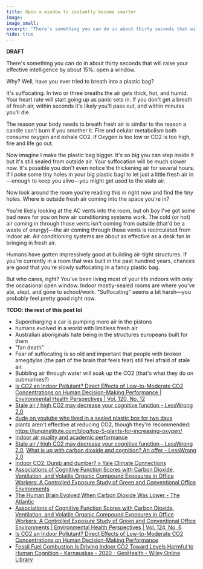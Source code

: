```yaml
---
title: Open a window to instantly become smarter
image:
image_small:
excerpt: "There's something you can do in about thirty seconds that will raise your effective intelligence by about 15%: open a window."
hide: true
---
```


**DRAFT**

There's something you can do in about thirty seconds that will raise your effective intelligence by about 15%: open a window.

Why? Well, have you ever tried to breath into a plastic bag?

It's suffocating. In two or three breaths the air gets thick, hot, and humid. Your heart rate will start going up as panic sets in. If you don't get a breath of fresh air, within seconds it's likely you'll pass out, and within minutes you'll die.

The reason your body needs to breath fresh air is similar to the reason a candle can't burn if you smother it. Fire and celular metabolism both consume oxygen and exhale CO2. If Oxygen is too low or CO2 is too high, fire and life go out.

Now imagine I make the plastic bag bigger. It's so big you can step inside it but it's still sealed from outside air. Your suffocation will be much slower now. It's possible you don't even notice the thickening air for several hours. If I poke some tiny holes in your big plastic bagl to let just a little fresh air in—enough to keep you alive—you might get used to the stale air.

Now look around the room you're reading this in right now and find the tiny holes. Where is outside fresh air coming into the space you're in?

You're likely looking at the AC vents into the room, but oh boy I've got some bad news for you on how air conditioning systems work. The cold (or hot) air coming in through those vents isn't coming from outside (that'd be a waste of energy)—the air coming through those vents is recirculated from indoor air. Air conditioning systems are about as effective as a desk fan in bringing in fresh air.

Humans have gotten impressively good at building air-tight structures. If you're currently in a room that was built in the past hundred years, chances are good that you're slowly suffocating in a fancy plastic bag.

But who cares, right? You've been living most of your life indoors with only the occasional open window. Indoor mostly-sealed rooms are where you've ate, slept, and gone to school/work. "Suffocating" seems a bit harsh—you probably feel pretty good right now.

**TODO: the rest of this post lol**

- Supercharging a car is pumping more air in the pistons
- humans evolved in a world with limitless fresh air
- Australian aboriginals hate being in the structures europeans built for them
- "fan death"
- Fear of suffocating is so old and important that people with broken amegdylas (the part of the brain that feels fear) still feel afraid of stale air.
- Bubbling air through water will soak up the CO2 (that's what they do on submarines?)
- [Is CO2 an Indoor Pollutant? Direct Effects of Low-to-Moderate CO2 Concentrations on Human Decision-Making Performance | Environmental Health Perspectives | Vol. 120, No. 12](https://ehp.niehs.nih.gov/doi/10.1289/ehp.1104789)
- [Stale air / high CO2 may decrease your cognitive function - LessWrong 2.0](https://www.lesswrong.com/posts/DtQzYXBTwaWXbhCoS/stale-air-high-co2-may-decrease-your-cognitive-function)
- [dude on youtube who lived in a sealed plastic box for two days](https://www.youtube.com/playlist?list=PL1iviMOHUg8756PdpBqr9JDUt2eiGX_xb)
- plants aren't effective at reducing CO2, though they're recommended: https://lunginstitute.com/blog/top-5-plants-for-increasing-oxygen/
- [Indoor air quality and academic performance](https://www.gwern.net/docs/co2/2015-stafford.pdf)
- [Stale air / high CO2 may decrease your cognitive function - LessWrong 2.0](https://www.lesswrong.com/posts/DtQzYXBTwaWXbhCoS/stale-air-high-co2-may-decrease-your-cognitive-function), [What is up with carbon dioxide and cognition? An offer - LessWrong 2.0](https://www.lesswrong.com/posts/pPZ27eZdBXtGuLqZC/what-is-up-with-carbon-dioxide-and-cognition-an-offer)
- [Indoor CO2: Dumb and dumber? » Yale Climate Connections](https://yaleclimatemediaforum.org/2016/07/indoor-co2-dumb-and-dumber/)
- [Associations of Cognitive Function Scores with Carbon Dioxide, Ventilation, and Volatile Organic Compound Exposures in Office Workers: A Controlled Exposure Study of Green and Conventional Office Environments](https://dash.harvard.edu/bitstream/handle/1/27662232/4892924.pdf?sequence=1)
- [The Human Brain Evolved When Carbon Dioxide Was Lower - The Atlantic](https://www.theatlantic.com/science/archive/2019/12/carbon-dioxide-pollution-making-people-dumber-heres-what-we-know/603826/)
- [Associations of Cognitive Function Scores with Carbon Dioxide, Ventilation, and Volatile Organic Compound Exposures in Office Workers: A Controlled Exposure Study of Green and Conventional Office Environments | Environmental Health Perspectives | Vol. 124, No. 6](https://ehp.niehs.nih.gov/doi/10.1289/ehp.1510037)
- [Is CO2 an Indoor Pollutant? Direct Effects of Low-to-Moderate CO2 Concentrations on Human Decision-Making Performance](https://www.ncbi.nlm.nih.gov/pmc/articles/PMC3548274/)
- [Fossil Fuel Combustion Is Driving Indoor CO2 Toward Levels Harmful to Human Cognition - Karnauskas - 2020 - GeoHealth - Wiley Online Library](https://agupubs.onlinelibrary.wiley.com/doi/10.1029/2019GH000237)
